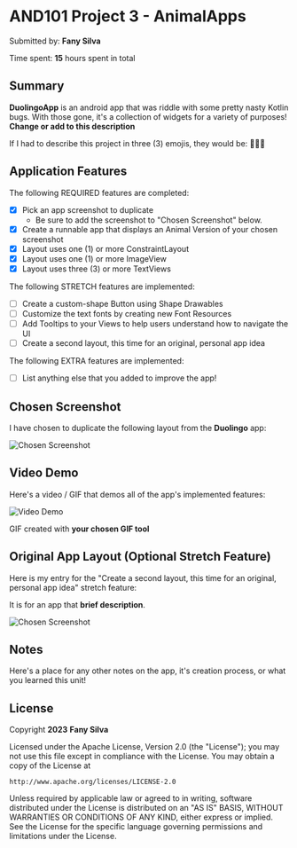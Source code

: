 <!-- (This is a comment) INSTRUCTIONS: Go through this page and fill out any **bolded** entries with their correct values.-->

# AND101 Project 3 - AnimalApps

Submitted by: **Fany Silva**

Time spent: **15** hours spent in total

## Summary

**DuolingoApp** is an android app that was riddle with some pretty nasty Kotlin bugs.  With those gone, it's a collection of widgets for a variety of purposes!  **Change or add to this description**

If I had to describe this project in three (3) emojis, they would be: **🥰😍🤩**

## Application Features

<!-- (This is a comment) Please be sure to change the [ ] to [x] for any features you completed.  If a feature is not checked [x], you might miss the points for that item! -->

The following REQUIRED features are completed:

- [x] Pick an app screenshot to duplicate
  - Be sure to add the screenshot to "Chosen Screenshot" below.
- [x] Create a runnable app that displays an Animal Version of your chosen screenshot
- [x] Layout uses one (1) or more ConstraintLayout
- [x] Layout uses one (1) or more ImageView
- [x] Layout uses three (3) or more TextViews

The following STRETCH features are implemented:

- [ ] Create a custom-shape Button using Shape Drawables
- [ ] Customize the text fonts by creating new Font Resources
- [ ] Add Tooltips to your Views to help users understand how to navigate the UI
- [ ] Create a second layout, this time for an original, personal app idea

The following EXTRA features are implemented:

- [ ] List anything else that you added to improve the app!

## Chosen Screenshot

I have chosen to duplicate the following layout from the **Duolingo** app:

<img src='https://media.giphy.com/media/v1.Y2lkPTc5MGI3NjExMWw2Nmw3ZDBzNXh2ejJ0dmRxMTF5OWcweGFxdmpjd3ZtbnpybGR0MyZlcD12MV9pbnRlcm5hbF9naWZfYnlfaWQmY3Q9Zw/tbJpXFiQnSHxxO8gvn/giphy.gif' title='Chosen Screenshot' width='' alt='Chosen Screenshot' />

## Video Demo

Here's a video / GIF that demos all of the app's implemented features:

<img src='https://media.giphy.com/media/v1.Y2lkPTc5MGI3NjExMnA1dHNscHdyeXBiZ21zdXJ6amowb3p1N2NrNnI3MDBpbWZ5NGkxNyZlcD12MV9pbnRlcm5hbF9naWZfYnlfaWQmY3Q9Zw/Nrf4a4bXoe3dyIMqC9/giphy.gif' title='Video Demo' width='' alt='Video Demo' />

GIF created with **your chosen GIF tool**

<!-- Recommended tools:
- [Kap](https://getkap.co/) for macOS
- [ScreenToGif](https://www.screentogif.com/) for Windows
- [peek](https://github.com/phw/peek) for Linux. -->

## Original App Layout (Optional Stretch Feature)

Here is my entry for the "Create a second layout, this time for an original, personal app idea" stretch feature:

It is for an app that **brief description**.

<img src='https://media.giphy.com/media/v1.Y2lkPTc5MGI3NjExMnA1dHNscHdyeXBiZ21zdXJ6amowb3p1N2NrNnI3MDBpbWZ5NGkxNyZlcD12MV9pbnRlcm5hbF9naWZfYnlfaWQmY3Q9Zw/Nrf4a4bXoe3dyIMqC9/giphy.gif' title='Chosen Screenshot' width='' alt='Chosen Screenshot' />

## Notes

Here's a place for any other notes on the app, it's creation process, or what you learned this unit!

## License

Copyright **2023** **Fany Silva**

Licensed under the Apache License, Version 2.0 (the "License");
you may not use this file except in compliance with the License.
You may obtain a copy of the License at

    http://www.apache.org/licenses/LICENSE-2.0

Unless required by applicable law or agreed to in writing, software
distributed under the License is distributed on an "AS IS" BASIS,
WITHOUT WARRANTIES OR CONDITIONS OF ANY KIND, either express or implied.
See the License for the specific language governing permissions and
limitations under the License.
